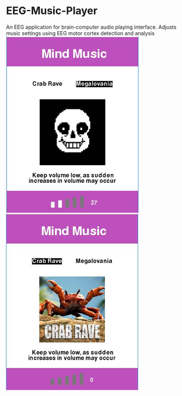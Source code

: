 # EEG-Music-Player
An EEG application for brain-computer audio playing interface. Adjusts music settings using EEG motor cortex detection and analysis
![display1](display01.jpg)![display2](display02.jpg)
